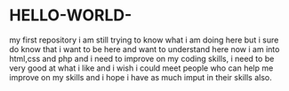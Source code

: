 # HELLO-WORLD-
my first repository
i am still trying to know what i am doing here but i sure do know that i want to be here and want to understand here
now i am into html,css and php and i need to improve on my coding skills, i need to be very good at what i like and i wish i could meet people who can help me improve on my skills and i hope i have as much imput in their skills also.
